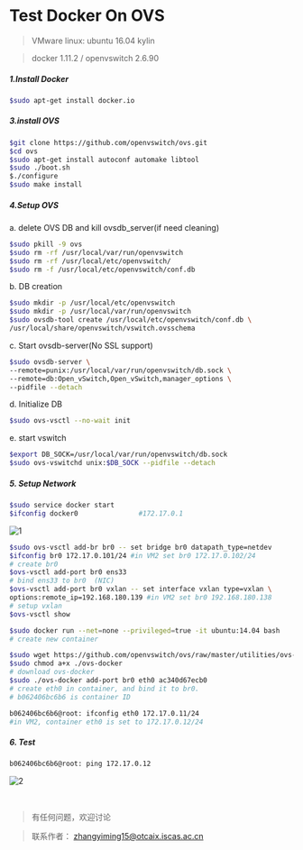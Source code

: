 # **Test Docker On OVS**

>VMware linux: ubuntu 16.04 kylin

>docker 1.11.2 / openvswitch 2.6.90

##### 1.Install Docker
```bash
$sudo apt-get install docker.io
```

##### 3.install OVS
```bash 
$git clone https://github.com/openvswitch/ovs.git
$cd ovs
$sudo apt-get install autoconf automake libtool
$sudo ./boot.sh
$./configure
$sudo make install
```

##### 4.Setup OVS
a. delete OVS DB and kill ovsdb_server(if need cleaning)

   ```bash
$sudo pkill -9 ovs
$sudo rm -rf /usr/local/var/run/openvswitch
$sudo rm -rf /usr/local/etc/openvswitch/
$sudo rm -f /usr/local/etc/openvswitch/conf.db
```
b. DB creation
```bash
$sudo mkdir -p /usr/local/etc/openvswitch
$sudo mkdir -p /usr/local/var/run/openvswitch
$sudo ovsdb-tool create /usr/local/etc/openvswitch/conf.db \
/usr/local/share/openvswitch/vswitch.ovsschema
```
c. Start ovsdb-server(No SSL support)
```bash
$sudo ovsdb-server \
--remote=punix:/usr/local/var/run/openvswitch/db.sock \
--remote=db:Open_vSwitch,Open_vSwitch,manager_options \
--pidfile --detach
```
d. Initialize DB
```bash
$sudo ovs-vsctl --no-wait init
```

e. start vswitch

```bash
$export DB_SOCK=/usr/local/var/run/openvswitch/db.sock
$sudo ovs-vswitchd unix:$DB_SOCK --pidfile --detach
```

##### 5. Setup Network
```bash
$sudo service docker start
$ifconfig docker0               #172.17.0.1
```
![1](http://oc15i8gxi.bkt.clouddn.com/image/test-dockeronovs/docker-ovs.png)



```bash
$sudo ovs-vsctl add-br br0 -- set bridge br0 datapath_type=netdev
$ifconfig br0 172.17.0.101/24 #in VM2 set br0 172.17.0.102/24
# create br0
$ovs-vsctl add-port br0 ens33
# bind ens33 to br0  (NIC)
$ovs-vsctl add-port br0 vxlan -- set interface vxlan type=vxlan \
options:remote_ip=192.168.180.139 #in VM2 set br0 192.168.180.138
# setup vxlan
$ovs-vsctl show
```

```bash
$sudo docker run --net=none --privileged=true -it ubuntu:14.04 bash
# create new container
```

```bash
$sudo wget https://github.com/openvswitch/ovs/raw/master/utilities/ovs-docker  
$sudo chmod a+x ./ovs-docker
# download ovs-docker
$sudo ./ovs-docker add-port br0 eth0 ac340d67ecb0 
# create eth0 in container, and bind it to br0. 
# b062406bc6b6 is container ID
```
```bash
b062406bc6b6@root: ifconfig eth0 172.17.0.11/24
#in VM2, container eth0 is set to 172.17.0.12/24
```


##### 6. Test
```bash
b062406bc6b6@root: ping 172.17.0.12
```

![2](http://oc15i8gxi.bkt.clouddn.com/image/test-dockeronovs/Screenshot%20from%202016-08-22%2002-35-30.png)

<br />

>有任何问题，欢迎讨论

>联系作者： zhangyiming15@otcaix.iscas.ac.cn